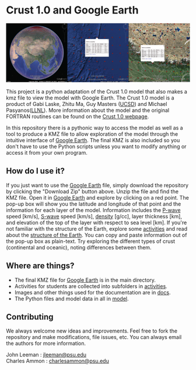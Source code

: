 # Crust 1.0 and Google Earth
![](docs/header_image.png)

This project is a python adaptation of the Crust 1.0 model that also makes a kmz
file to view the model with Google Earth. The Crust 1.0 model is a product of
Gabi Laske, Zhitu Ma, Guy Masters ([UCSD](http://ucsd.edu)) and Michael
Pasyanos([LLNL](https://www.llnl.gov)). More information about the model and the
original FORTRAN routines can be found on the [Crust 1.0
webpage](http://igppweb.ucsd.edu/~gabi/crust1.html).

In this repository there is a pythonic way to access the model as well as a tool
to produce a KMZ file to allow exploration of the model through the intuitive
interface of [Google Earth](https://www.google.com/earth/). The final KMZ is
also included so you don't have to use the Python scripts unless you want to
modify anything or access it from your own program.

## How do I use it?
If you just want to use the [Google Earth](https://www.google.com/earth/) file,
simply download the repository by clicking the "Download Zip" button above.
Unzip the file and find the KMZ file. Open it in [Google
Earth](https://www.google.com/earth/) and explore by clicking on a red point.
The pop-up box will show you the latitude and longitude of that point and the
information for each layer of the model. Information includes the
[P-wave](https://en.wikipedia.org/wiki/P-wave) speed [km/s],
[S-wave](https://en.wikipedia.org/wiki/S-wave) speed [km/s],
[density](https://en.wikipedia.org/wiki/Density) [g/cc], layer thickness [km],
and elevation of the top of the layer with respect to sea level [km]. If you're
not familiar with the structure of the Earth, explore some
[activities](activities/) and read about the [structure of the
Earth](https://en.wikipedia.org/wiki/Structure_of_the_Earth). You can copy and
paste information out of the pop-up box as plain-text. Try exploring the
different types of crust (continental and oceanic), noting differences between
them.

## Where are things?
* The final KMZ file for [Google Earth](https://www.google.com/earth/) is in the main directory.
* Activities for students are collected into subfolders in [activities](activities/).
* Images and other things used for the documentation are in [docs](docs/).
* The Python files and model data in all in [model](model/).

## Contributing
We always welcome new ideas and improvements. Feel free to fork the repository
and make modifications, file issues, etc. You can always email the authors for
more information.

John Leeman : jleeman@psu.edu
<br>Charles Ammon : charlesammon@psu.edu
